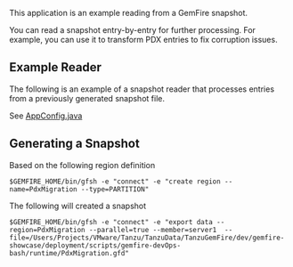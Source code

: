 

This application is an example reading from a GemFire snapshot.

You can read a snapshot entry-by-entry for further processing.
For example, you can use it to transform PDX entries to fix corruption issues.


## Example Reader
The following is an example of a snapshot reader that processes entries from a previously generated snapshot file.

See [AppConfig.java](src%2Fmain%2Fjava%2Fshowcase%2Fgemfire%2Fpdx%2Fmigration%2FAppConfig.java)


## Generating a Snapshot

Based on the following region definition

```shell
$GEMFIRE_HOME/bin/gfsh -e "connect" -e "create region --name=PdxMigration --type=PARTITION"
```

The following will created a snapshot

```shell
$GEMFIRE_HOME/bin/gfsh -e "connect" -e "export data --region=PdxMigration --parallel=true --member=server1  --file=/Users/Projects/VMware/Tanzu/TanzuData/TanzuGemFire/dev/gemfire-showcase/deployment/scripts/gemfire-devOps-bash/runtime/PdxMigration.gfd"
```